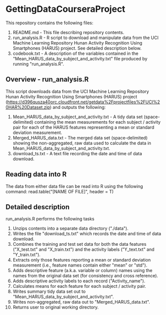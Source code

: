 GettingDataCourseraProject
==========================

This repository contains the following files:

1. README.md - This file describing repository contents.
2. run_analysis.R - R script to download and manipulate data from the UCI Machine Learning Repository Hunan Activity Recognition Using Smartphones (HARUS) project. See detailed description below.
3. codebook.txt - A description of the variables contained in the "Mean_HARUS_data_by_subject_and_activity.txt" file produced by running "run_analysis.R".


Overview - run_analysis.R
-------------------------
This script downloads data from the UCI Machine Learning Repository Hunan Activity Recognition Using Smartphones (HARUS) project (https://d396qusza40orc.cloudfront.net/getdata%2Fprojectfiles%2FUCI%20HAR%20Dataset.zip) and outputs the following:

1. Mean_HARUS_data_by_subject_and_activity.txt - A tidy data set (space-delimited) containing the mean measurements for each subject / activity pair for each of the HARUS features representing a mean or standard deviation measurement.
2. Merged_HARUS_data.txt - The merged data set (space-delimited) showing the non-aggregated, raw data used to calculate the data in Mean_HARUS_data_by_subject_and_activity.txt.
3. download_ts.txt - A text file recording the date and time of data download.

Reading data into R
-------------------
The data from either data file can be read into R using the following command:
read.table("[NAME OF FILE]", header = T)

Detailed description
--------------------
run_analysis.R performs the following tasks

1. Unzips contents into a separate data directory ("./data").
2. Writes the file "download_ts.txt" which records the date and time of data download. 
3. Combines the training and test set data for both the data features ("X_test.txt" and "X_train.txt") and the activity labels ("Y_text.txt" and "Y_train.txt").
4. Extracts only those features reporting a mean or standard deviation measurement (i.e., feature names contain either "mean" or "std").
5. Adds descriptive feature (a.k.a. variable or column) names using the names from the original data set (for consistency and cross reference).
6. Adds descriptive activity labels to each record ("Activity_name").
7. Calculates means for each feature for each subject / activity pair.
8. Writes summary tidy data set out to "Mean_HARUS_data_by_subject_and_activity.txt".
9. Writes non-aggregated, raw data out to "Merged_HARUS_data.txt".
10. Returns user to original working directory. 